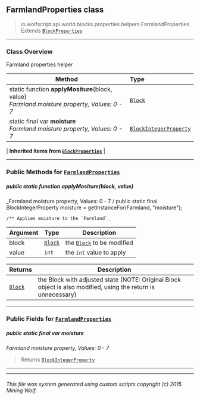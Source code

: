 ## FarmlandProperties __class__

>io.wolfscript.api.world.blocks.properties.helpers.FarmlandProperties
>Extends [`BlockProperties`](BlockProperties.md)

---

### Class Overview

Farmland properties helper

Method | Type   
--- | :--- 
static function __applyMositure__(block, value) <br> _Farmland moisture property, Values: 0 - 7_ | [`Block`](../../Block.md)
static final var __moisture__ <br> _Farmland moisture property, Values: 0 - 7_ | [`BlockIntegerProperty`](../BlockIntegerProperty.md)
 |
__Inherited items from [`BlockProperties`](BlockProperties.md)__ |





---


### Public Methods for [`FarmlandProperties`](FarmlandProperties.md)

##### <a id='applymositure'></a>public static function __applyMositure__(block, value)

_Farmland moisture property, Values: 0 - 7 /
    public static final BlockIntegerProperty moisture = getInstanceFor(Farmland, "moisture");

    /** Applies moisture to the `Farmland`_

Argument | Type | Description  
--- | --- | --- 
block | [`Block`](../../Block.md) | the [`Block`](../../Block.md) to be modified
value | `int` | the `int` value to apply

Returns | Description
--- | --- 
[`Block`](../../Block.md) | the Block with adjusted state (NOTE: Original Block object is also modified, using the return is unnecessary)


---

### Public Fields for [`FarmlandProperties`](FarmlandProperties.md)

##### <a id='moisture'></a>public static final var __moisture__

_Farmland moisture property, Values: 0 - 7_

>Returns
>  [`BlockIntegerProperty`](../BlockIntegerProperty.md)

---


---


###### This file was system generated using custom scripts copyright (c) 2015 Mining Wolf.
	

